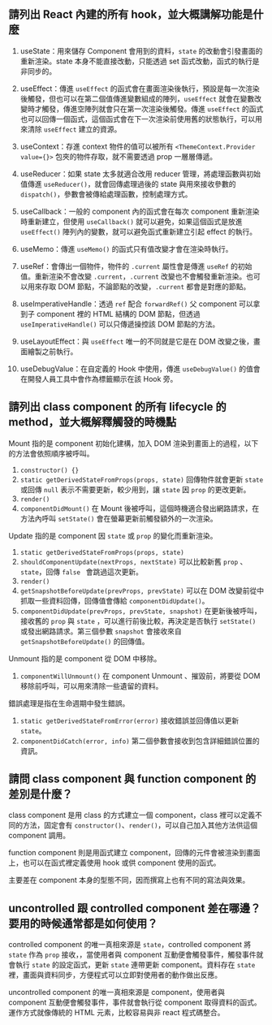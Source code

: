 ## 請列出 React 內建的所有 hook，並大概講解功能是什麼

1. useState：用來儲存 Component 會用到的資料，`state` 的改動會引發畫面的重新渲染。state 本身不能直接改動，只能透過 set 函式改動，函式的執行是非同步的。

2. useEffect：傳進 `useEffect` 的函式會在畫面渲染後執行，預設是每一次渲染後觸發，但也可以在第二個值傳進變數組成的陣列，`useEffect` 就會在變數改變時才觸發，傳進空陣列就會只在第一次渲染後觸發。傳進 `useEffect` 的函式也可以回傳一個函式，這個函式會在下一次渲染前使用舊的狀態執行，可以用來清除 `useEffect` 建立的資源。

3. useContext：存進 context 物件的值可以被所有 `<ThemeContext.Provider value={}>` 包夾的物件存取，就不需要透過 prop 一層層傳遞。

4. useReducer：如果 state 太多就適合改用 reducer 管理，將處理函數與初始值傳進 `useReducer()`，就會回傳處理過後的 state 與用來接收參數的 `dispatch()`，參數會被傳給處理函數，控制處理方式。

5. useCallback：一般的 component 內的函式會在每次 component 重新渲染時重新建立，但使用 `useCallback()` 就可以避免，如果這個函式是放進 `useEffect()` 陣列內的變數，就可以避免函式重新建立引起 effect 的執行。

6. useMemo：傳進 `useMemo()` 的函式只有值改變才會在渲染時執行。

7. useRef：會傳出一個物件，物件的 `.current` 屬性會是傳進 `useRef` 的初始值。重新渲染不會改變 `.current`，`.current` 改變也不會觸發重新渲染。也可以用來存取 DOM 節點，不論節點的改變，`.current` 都會是對應的節點。

8. useImperativeHandle：透過 `ref` 配合 `forwardRef()` 父 component 可以拿到子 component 裡的 HTML 結構的 DOM 節點，但透過 `useImperativeHandle()` 可以只傳遞操控該 DOM 節點的方法。

9. useLayoutEffect：與 `useEffect` 唯一的不同就是它是在 DOM 改變之後，畫面繪製之前執行。

10. useDebugValue：在自定義的 Hook 中使用，傳進 `useDebugValue()` 的值會在開發人員工具中會作為標籤顯示在該 Hook 旁。

## 請列出 class component 的所有 lifecycle 的 method，並大概解釋觸發的時機點

Mount 指的是 component 初始化建構，加入 DOM 渲染到畫面上的過程，以下的方法會依照順序被呼叫。

1. `constructor() {}`
2. `static getDerivedStateFromProps(props, state)` 回傳物件就會更新 `state` 或回傳 `null` 表示不需要更新，較少用到，讓 `state` 因 `prop` 的更改更新。
3. `render()`
4. `componentDidMount()` 在 Mount 後被呼叫，這個時機適合發出網路請求，在方法內呼叫 `setState()` 會在螢幕更新前觸發額外的一次渲染。

Update 指的是 component 因 `state` 或 `prop` 的變化而重新渲染。

1. `static getDerivedStateFromProps(props, state)`
2. `shouldComponentUpdate(nextProps, nextState)` 可以比較新舊 `prop` 、 `state`，回傳 `false ` 會跳過這次更新。
3. `render()`
4. `getSnapshotBeforeUpdate(prevProps, prevState)` 可以在 DOM 改變前從中抓取一些資料回傳，回傳值會傳給 `componentDidUpdate()`。
5. `componentDidUpdate(prevProps, prevState, snapshot)` 在更新後被呼叫，接收舊的 `prop` 與 `state` ，可以進行前後比較，再決定是否執行 `setState()` 或發出網路請求。第三個參數 `snapshot` 會接收來自 `getSnapshotBeforeUpdate()` 的回傳值。

Unmount 指的是 component 從 DOM 中移除。

1. `componentWillUnmount()` 在 component Unmount 、摧毀前，將要從 DOM 移除前呼叫，可以用來清除一些遺留的資料。

錯誤處理是指在生命週期中發生錯誤。

1. `static getDerivedStateFromError(error)` 接收錯誤並回傳值以更新 `state`。
2. `componentDidCatch(error, info)` 第二個參數會接收到包含詳細錯誤位置的資訊。

## 請問 class component 與 function component 的差別是什麼？

class component 是用 class 的方式建立一個 component，class 裡可以定義不同的方法，固定會有 `constructor()`、`render()`，可以自己加入其他方法供這個 component 調用。

function component 則是用函式建立 component，回傳的元件會被渲染到畫面上，也可以在函式裡定義使用 hook 或供 component 使用的函式。

主要差在 component 本身的型態不同，因而撰寫上也有不同的寫法與效果。

## uncontrolled 跟 controlled component 差在哪邊？要用的時候通常都是如何使用？

controlled component 的唯一真相來源是 `state`，controlled component 將 `state` 作為 `prop` 接收，，當使用者與 component 互動便會觸發事件，觸發事件就會執行 `state` 的設定函式，更新 `state` 連帶更新 component。資料存在 `state` 裡，畫面與資料同步，方便程式可以立即對使用者的動作做出反應。

uncontrolled component 的唯一真相來源是 component，使用者與 component 互動便會觸發事件，事件就會執行從 component 取得資料的函式。運作方式就像傳統的 HTML 元素，比較容易與非 react 程式碼整合。
